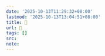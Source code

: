 ```yaml
---
date: '2025-10-13T11:29:32+08:00'
lastmod: '2025-10-13T13:04:51+08:00'
title: 󰢁
url: 󰢁
tags: []
src:
note:
---
```

